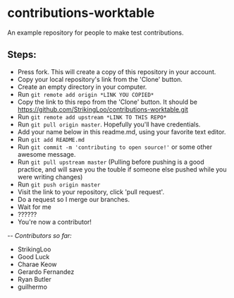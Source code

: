 # contributions-worktable

An example repository for people to make test contributions.

## Steps:

- Press fork. This will create a copy of this repository in your account.
- Copy your local repository's link from the 'Clone' button.
- Create an empty directory in your computer.
- Run `git remote add origin *LINK YOU COPIED*`
- Copy the link to this repo from the 'Clone' button. It should be https://github.com/StrikingLoo/contributions-worktable.git
- Run `git remote add upstream *LINK TO THIS REPO*`
- Run `git pull origin master`. Hopefully you'll have credentials.
- Add your name below in this readme.md, using your favorite text editor.
- Run `git add README.md`
- Run `git commit -m 'contributing to open source!'` or some other awesome message.
- Run `git pull upstream master` (Pulling before pushing is a good practice, and will save you the touble if someone else pushed while you were writing changes)
- Run `git push origin master`
- Visit the link to your repository, click 'pull request'.
- Do a request so I merge our branches.
- Wait for me
- ??????
- You're now a contributor!

--
_Contributors so far:_

- StrikingLoo
- Good Luck
- Charae Keow
- Gerardo Fernandez
- Ryan Butler
- guilhermo
